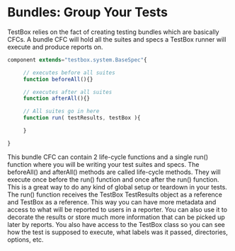 # Bundles: Group Your Tests
TestBox relies on the fact of creating testing bundles which are basically CFCs. A bundle CFC will hold all the suites and specs a TestBox runner will execute and produce reports on.

```javascript
component extends="testbox.system.BaseSpec"{

     // executes before all suites
     function beforeAll(){}

     // executes after all suites
     function afterAll(){}

     // All suites go in here
     function run( testResults, testBox ){

     }

}
```

This bundle CFC can contain 2 life-cycle functions and a single run() function where you will be writing your test suites and specs. The beforeAll() and afterAll() methods are called life-cycle methods. They will execute once before the run() function and once after the run() function. This is a great way to do any kind of global setup or teardown in your tests. The run() function receives the TestBox TestResults object as a reference and TestBox as a reference. This way you can have more metadata and access to what will be reported to users in a reporter. You can also use it to decorate the results or store much more information that can be picked up later by reports. You also have access to the TestBox class so you can see how the test is supposed to execute, what labels was it passed, directories, options, etc.
